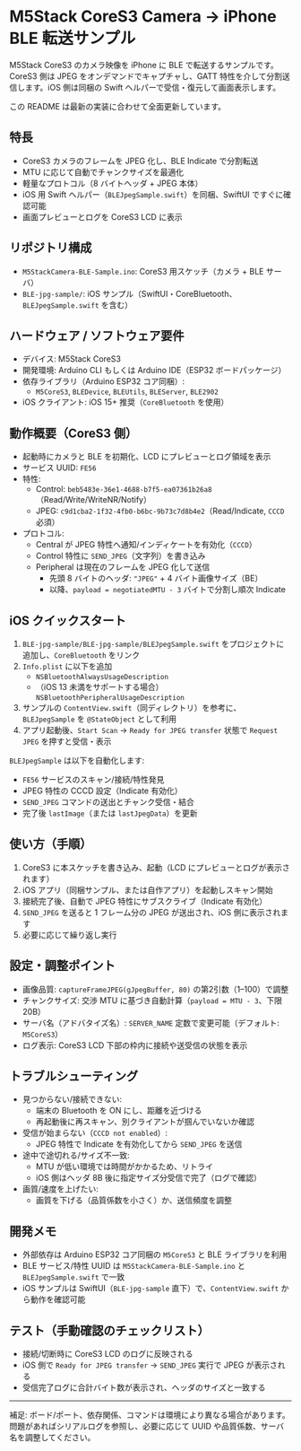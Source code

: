 # M5Stack CoreS3 Camera → iPhone BLE 転送サンプル

M5Stack CoreS3 のカメラ映像を iPhone に BLE で転送するサンプルです。CoreS3 側は JPEG をオンデマンドでキャプチャし、GATT 特性を介して分割送信します。iOS 側は同梱の Swift ヘルパーで受信・復元して画面表示します。

この README は最新の実装に合わせて全面更新しています。

## 特長
- CoreS3 カメラのフレームを JPEG 化し、BLE Indicate で分割転送
- MTU に応じて自動でチャンクサイズを最適化
- 軽量なプロトコル（8 バイトヘッダ + JPEG 本体）
- iOS 用 Swift ヘルパー（`BLEJpegSample.swift`）を同梱、SwiftUI ですぐに確認可能
- 画面プレビューとログを CoreS3 LCD に表示

## リポジトリ構成
- `M5StackCamera-BLE-Sample.ino`: CoreS3 用スケッチ（カメラ + BLE サーバ）
- `BLE-jpg-sample/`: iOS サンプル（SwiftUI・CoreBluetooth、`BLEJpegSample.swift` を含む）

## ハードウェア / ソフトウェア要件
- デバイス: M5Stack CoreS3
- 開発環境: Arduino CLI もしくは Arduino IDE（ESP32 ボードパッケージ）
- 依存ライブラリ（Arduino ESP32 コア同梱）:
  - `M5CoreS3`, `BLEDevice`, `BLEUtils`, `BLEServer`, `BLE2902`
- iOS クライアント: iOS 15+ 推奨（`CoreBluetooth` を使用）

## 動作概要（CoreS3 側）
- 起動時にカメラと BLE を初期化、LCD にプレビューとログ領域を表示
- サービス UUID: `FE56`
- 特性:
  - Control: `beb5483e-36e1-4688-b7f5-ea07361b26a8`（Read/Write/WriteNR/Notify）
  - JPEG: `c9d1cba2-1f32-4fb0-b6bc-9b73c7d8b4e2`（Read/Indicate, `CCCD` 必須）
- プロトコル:
  - Central が JPEG 特性へ通知/インディケートを有効化（`CCCD`）
  - Control 特性に `SEND_JPEG`（文字列）を書き込み
  - Peripheral は現在のフレームを JPEG 化して送信
    - 先頭 8 バイトのヘッダ: `"JPEG"` + 4 バイト画像サイズ（BE）
    - 以降、`payload = negotiatedMTU - 3` バイトで分割し順次 Indicate

## iOS クイックスタート
1) `BLE-jpg-sample/BLE-jpg-sample/BLEJpegSample.swift` をプロジェクトに追加し、`CoreBluetooth` をリンク
2) `Info.plist` に以下を追加
   - `NSBluetoothAlwaysUsageDescription`
   - （iOS 13 未満をサポートする場合）`NSBluetoothPeripheralUsageDescription`
3) サンプルの `ContentView.swift`（同ディレクトリ）を参考に、`BLEJpegSample` を `@StateObject` として利用
4) アプリ起動後、`Start Scan` → `Ready for JPEG transfer` 状態で `Request JPEG` を押すと受信・表示

`BLEJpegSample` は以下を自動化します:
- `FE56` サービスのスキャン/接続/特性発見
- JPEG 特性の CCCD 設定（Indicate 有効化）
- `SEND_JPEG` コマンドの送出とチャンク受信・結合
- 完了後 `lastImage`（または `lastJpegData`）を更新

## 使い方（手順）
1) CoreS3 に本スケッチを書き込み、起動（LCD にプレビューとログが表示されます）
2) iOS アプリ（同梱サンプル、または自作アプリ）を起動しスキャン開始
3) 接続完了後、自動で JPEG 特性にサブスクライブ（Indicate 有効化）
4) `SEND_JPEG` を送ると 1 フレーム分の JPEG が送出され、iOS 側に表示されます
5) 必要に応じて繰り返し実行

## 設定・調整ポイント
- 画像品質: `captureFrameJPEG(gJpegBuffer, 80)` の第2引数（1–100）で調整
- チャンクサイズ: 交渉 MTU に基づき自動計算（`payload = MTU - 3`、下限 20B）
- サーバ名（アドバタイズ名）: `SERVER_NAME` 定数で変更可能（デフォルト: `M5CoreS3`）
- ログ表示: CoreS3 LCD 下部の枠内に接続や送受信の状態を表示

## トラブルシューティング
- 見つからない/接続できない:
  - 端末の Bluetooth を ON にし、距離を近づける
  - 再起動後に再スキャン、別クライアントが掴んでいないか確認
- 受信が始まらない（`CCCD not enabled`）:
  - JPEG 特性で Indicate を有効化してから `SEND_JPEG` を送信
- 途中で途切れる/サイズ不一致:
  - MTU が低い環境では時間がかかるため、リトライ
  - iOS 側はヘッダ 8B 後に指定サイズ分受信で完了（ログで確認）
- 画質/速度を上げたい:
  - 画質を下げる（品質係数を小さく）か、送信頻度を調整

## 開発メモ
- 外部依存は Arduino ESP32 コア同梱の `M5CoreS3` と BLE ライブラリを利用
- BLE サービス/特性 UUID は `M5StackCamera-BLE-Sample.ino` と `BLEJpegSample.swift` で一致
- iOS サンプルは SwiftUI（`BLE-jpg-sample` 直下）で、`ContentView.swift` から動作を確認可能

## テスト（手動確認のチェックリスト）
- 接続/切断時に CoreS3 LCD のログに反映される
- iOS 側で `Ready for JPEG transfer` → `SEND_JPEG` 実行で JPEG が表示される
- 受信完了ログに合計バイト数が表示され、ヘッダのサイズと一致する

---
補足: ボード/ポート、依存関係、コマンドは環境により異なる場合があります。問題があればシリアルログを参照し、必要に応じて UUID や品質係数、サーバ名を調整してください。

